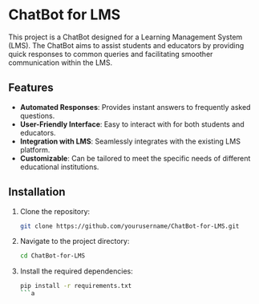 # ChatBot for LMS

This project is a ChatBot designed for a Learning Management System (LMS). The ChatBot aims to assist students and educators by providing quick responses to common queries and facilitating smoother communication within the LMS.

## Features

- **Automated Responses**: Provides instant answers to frequently asked questions.
- **User-Friendly Interface**: Easy to interact with for both students and educators.
- **Integration with LMS**: Seamlessly integrates with the existing LMS platform.
- **Customizable**: Can be tailored to meet the specific needs of different educational institutions.

## Installation

1. Clone the repository:
    ```bash
    git clone https://github.com/yourusername/ChatBot-for-LMS.git
    ```
2. Navigate to the project directory:
    ```bash
    cd ChatBot-for-LMS
    ```
3. Install the required dependencies:
    ```bash
    pip install -r requirements.txt
    ```a
